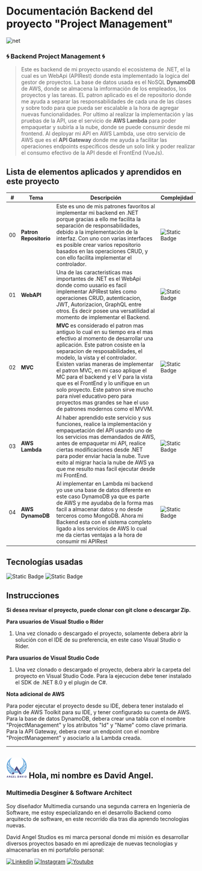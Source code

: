 # Documentación Backend del proyecto "Project Management"
![net](https://img.shields.io/badge/dotnet-purple?logo=dotnet&label=.NET%208.0)






### 🌀 Backend Project Management 🌀

> Este es backend de mi proyecto usando el ecosistema de .NET, el la cual es un WebApi (APIRest) donde esta implementado la logica del gestor de proyectos.
> La base de datos usada es el NoSQL **DynamoDB** de AWS, donde se almacena la imformación de los empleados, los proyectos y las tareas. EL patron aplicado
> es el de repositorio donde me ayuda a separar las responsabilidades de cada una de las clases y sobre todo para que pueda ser escalable a la hora de agregar nuevas funcionalidades.
> Por ultimo al realizar la implementación y las pruebas de la API, use el servicio de **AWS Lambda** para poder empaquetar y subirla a la nube, donde se puede consumir desde mi frontend.
> Al deployar mi API en AWS Lambda, use otro servicio de AWS que es el **API Gateway** donde me ayuda a facilitar las operaciones endpoints especificos desde un solo link y poder realizar 
> el consumo efectivo de la API desde el FrontEnd (VueJs).

## Lista de elementos aplicados y aprendidos en este proyecto

| #  | Tema                   | Descripción                                                                                                                                                                                                                                                                                                                                                                                                                                                                                                                            | Complejidad |
|----|------------------------|----------------------------------------------------------------------------------------------------------------------------------------------------------------------------------------------------------------------------------------------------------------------------------------------------------------------------------------------------------------------------------------------------------------------------------------------------------------------------------------------------------------------------------------|-------------|
| 00 | **Patron Repositorio** | Este es uno de mis patrones favoritos al implementar mi backend en .NET porque gracias a ello me facilita la separación de responsabilidades, debido a la implementación de la interfaz. Con uno con varias interfaces es posible crear varios repositorio basados en las operaciones CRUD, y con ello facilita implementar el controlador.                                                                                                                                                                                            |![Static Badge](https://img.shields.io/badge/100-green?style=flat&label=Baja)
| 01 | **WebAPI**             | Una de las caracteristicas mas importantes de .NET es el WebApi donde como uusario es facil implementar APIRest tales como operaciones CRUD, autenticacion, JWT, Autorizacion, GraphQL entre otros. Es decir posee una versatilidad al momento de implementar el Backend.                                                                                                                                                                                                                                                              |![Static Badge](https://img.shields.io/badge/100-green?style=flat&label=Baja)
| 02 | **MVC**                | **MVC** es considerado el patron mas antiguo lo cual en su tiempo era el mas efectivo al momento de desarrollar una aplicación. Este patron cosiste en la separacion de resposabilidades, el modelo, la vista y el controlador. Existen varias maneras de implementar el patron MVC, en mi caso aplique el MC para el backend y el V para la vista que es el FrontEnd y lo unifique en un solo proyecto. Este patron sirve mucho para nivel educativo pero para proyectos mas grandes se hae el uso de patrones modernos como el MVVM. |![Static Badge](https://img.shields.io/badge/90-green?style=flat&label=Baja)
| 03 | **AWS Lambda**         | Al haber aprendido este servicio y sus funciones, realice la implementación y empaquetación del API usando uno de los servicios mas demandados de AWS, antes de empaquetar mi API, realice ciertas modificaciones desde .NET para poder enviar hacia la nube. Tuve exito al migrar hacia la nube de AWS ya que me resulto mas facil ejecutar desde mi FrontEnd.                                                                                                                                                                        |![Static Badge](https://img.shields.io/badge/60-yellow?style=flat&label=Medio)
| 04 | **AWS DynamoDB**       | Al implementar en Lambda mi backend yo use una base de datos diferente en este caso DynamoDB ya que es parte de AWS y me ayudaba de la forma mas facil a almacenar datos y no desde terceros como MongoDB. Ahora mi Backend esta con el sistema completo ligado a los servicios de AWS lo cual me da ciertas ventajas a la hora de consumir mi APIRest                                                                                                                                                                                 |![Static Badge](https://img.shields.io/badge/100-green?style=flat&label=Baja)

## Tecnologías usadas

![Static Badge](https://img.shields.io/badge/.NET%208.0-%23512BD4?style=for-the-badge&logo=dotnet&label=TOOL&labelColor=black) ![Static Badge](https://img.shields.io/badge/CSharp-%23512BD4?style=for-the-badge&logo=dotnet&label=LANGUAGE&labelColor=black)





## Instrucciones

**Si desea revisar el proyecto, puede clonar con git clone o descargar Zip.**

**Para usuarios de Visual Studio o Rider**

1. Una vez clonado o descargado el proyecto, solamente debera abrir la solución con el IDE de su preferencia, en este caso Visual Studio o Rider.

**Para usuarios de Visual Studio Code**

1. Una vez clonado o descargado el proyecto, debera abrir la carpeta del proyecto en Visual Studio Code. Para la ejecucion debe tener instalado el SDK de .NET 8.0 y el plugin de C#.

**Nota adicional de AWS**

Para poder ejecutar el proyecto desde su IDE, debera tener instalado el plugin de AWS Toolkit para su IDE, y 
tener configurado su cuenta de AWS. Para la base de datos DynamoDB, debera crear una tabla con el nombre "ProjectManagement" y 
los atributos "Id" y "Name" como clave primaria. Para la API Gateway, debera crear un endpoint con el nombre "ProjectManagement" y asociarlo a la Lambda creada.

---

## <img src="https://github.com/AngelDavidStudios/calculadora-propinas/blob/main/src/resources/ads-emote.JPG" width="55" height="55"> Hola, mi nombre es David Angel.
### Multimedia Desginer & Software Architect

Soy diseñador Multimedia cursando una segunda carrera en Ingeniería de Software, me estoy especializando en el desarrollo Backend como arquitecto de software, en este recorrido dia tras dia aprendo tecnologias nuevas.

David Angel Studios es mi marca personal donde mi misión es desarrollar diversos proyectos basado en mi apredizaje de nuevas tecnologias y almacenarlas en mi portafolio personal:

[![Linkedin](https://img.shields.io/badge/Linkedin-4479A1?style=for-the-badge&logo=9gag&label=Angel%20David%20Studios&labelColor=black)](https://www.linkedin.com/in/angeldavidstudios/)
[![Instagram](https://img.shields.io/badge/Instagram-FF0069?style=for-the-badge&logo=instagram&label=Angel%20David%20Studios&labelColor=black)](https://www.instagram.com/angeldavidstudios/) [![Youtube](https://img.shields.io/badge/Angel--David--Studios-FF0000?style=for-the-badge&logo=youtube&label=Youtube.com%2F&labelColor=black)](https://www.youtube.com/channel/UC2VYRq169QluoLeagCYrjVg)
